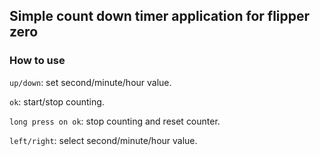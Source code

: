 ## Simple count down timer application for flipper zero

### How to use
`up/down`: set second/minute/hour value.

`ok`: start/stop counting.

`long press on ok`: stop counting and reset counter.

`left/right`: select second/minute/hour value.

